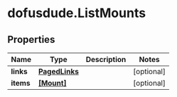 # dofusdude.ListMounts

## Properties

Name | Type | Description | Notes
------------ | ------------- | ------------- | -------------
**links** | [**PagedLinks**](PagedLinks.md) |  | [optional] 
**items** | [**[Mount]**](Mount.md) |  | [optional] 


